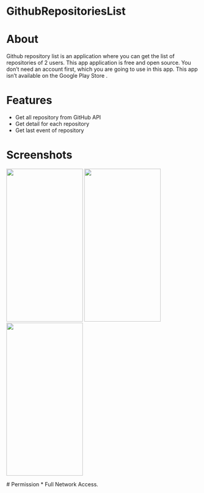# GithubRepositoriesList
# About

Github repository list is an application where you can get the list of repositories of 2 users.
This app application is free and open source.
You don’t need an account first, which you are going to use in this app.
This app  isn’t available on the Google Play Store .

# Features
- Get all repository from GitHub API
- Get detail for each repository 
- Get last event of repository

# Screenshots
<p align="left">

<image  src="https://user-images.githubusercontent.com/25881716/202856340-68eea317-4de1-4691-931d-0a2041bfd450.png"  height="400" width="200" >
<image src="https://user-images.githubusercontent.com/25881716/202856434-e396c6b3-901e-42e5-b893-3dbbfd4ae355.png" height="400" width="200" >
<image src="https://user-images.githubusercontent.com/25881716/202856437-34eddb9d-4e73-44c3-a348-9717727a1dcb.png" height="400" width="200" >
 </p>
 # Permission
* Full Network Access.
